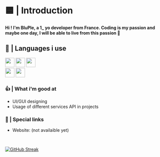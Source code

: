 # 🟦 | Introduction

<b id="b1">Hi ! I'm BluPle, a 1_ yo developer from France. Coding is my passion and maybe one day, I will be able to live from this passion 💪</b>
<br>

## 🔷 | Languages i use
<img src="https://cdn-icons-png.flaticon.com/512/174/174854.png" width="30" height="30"> <img src="https://upload.wikimedia.org/wikipedia/commons/thumb/6/62/CSS3_logo.svg/800px-CSS3_logo.svg.png" width="30" height="30"> <img src="https://upload.wikimedia.org/wikipedia/commons/6/6a/JavaScript-logo.png" width="30" height="30">
<br>
<img src="https://upload.wikimedia.org/wikipedia/commons/thumb/c/c3/Python-logo-notext.svg/1200px-Python-logo-notext.svg.png" width="30" height="30"> <img src="https://cdn.icon-icons.com/icons2/2415/PNG/512/csharp_plain_logo_icon_146577.png" width="30" height="30"> 

### 👍 | What i'm good at

* UI/GUI designing
* Usage of different services API in projects

### 🔗 | Special links

* Website: (not availaible yet)
<br>

[![GitHub Streak](http://github-readme-streak-stats.herokuapp.com?user=BluPleThe0ne&theme=dark&background=000000)](https://git.io/streak-stats)
